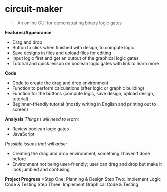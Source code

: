 # circuit-maker
> An online GUI for demonstrating binary logic gates

**Features/Appearance**
+ Drag and drop
+ Button to click when finished with design, to compute logic
+ Save designs in files and upload files for editing
+ Input logic first and get an output of the graphical logic gates
+ Tutorial and quick lesson on boolean logic gates with link to learn more

**Code**
+ Code to create the drag and drop environment
+ Function to perform calculations (after logic or graphic building)
+ Function for the buttons (compute logic, save design, upload design, tutorial)
+ Beginner-friendly tutorial (mostly writing in English and printing out to screen)

**Analysis**
*Things I will need to learn:*
+ Review boolean logic gates
+ JavaScript

*Possible issues that will arise:*
+ Creating the drag and drop environment, something I haven't done before
+ Environment not being user-friendly; user can drag and drop but make it look jumbled and confusing

**Project Progress**
*Step One: Planning & Design
Step Two: Implement Logic Code & Testing
Step Three: Implement Graphical Code & Testing
